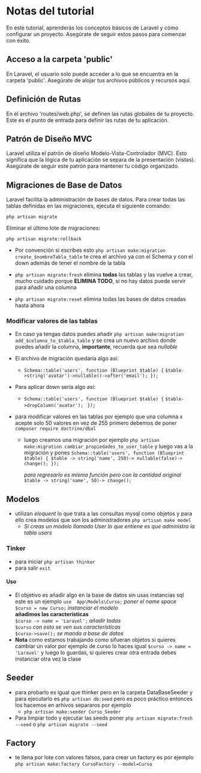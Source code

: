 # Notas del tutorial 

En este tutorial, aprenderás los conceptos básicos de Laravel y cómo configurar un proyecto. Asegúrate de seguir estos pasos para comenzar con éxito.

## Acceso a la carpeta 'public'
En Laravel, el usuario solo puede acceder a lo que se encuentra en la carpeta 'public'. Asegúrate de alojar tus archivos públicos y recursos aquí.

## Definición de Rutas

En el archivo 'routes/web.php', se definen las rutas globales de tu proyecto. Este es el punto de entrada para definir las rutas de tu aplicación.

## Patrón de Diseño MVC

Laravel utiliza el patrón de diseño Modelo-Vista-Controlador (MVC). Esto significa que la lógica de tu aplicación se separa de la presentación (vistas). Asegúrate de seguir este patrón para mantener tu código organizado.

## Migraciones de Base de Datos
Laravel facilita la administración de bases de datos. Para crear todas las tablas definidas en las migraciones, ejecuta el siguiente comando:

`php artisan migrate`

Eliminar el último lote de migraciones:

`php artisan migrate:rollback`

- Por convención si escribes esto `php artisan make:migration create_$nombreTabla_table` te crea el archivo ya con el Schema y con el down además de tener el nombre de la tabla

- `php artisan migrate:fresh` elimina **todas** las tablas y las vuelve a crear, mucho cuidado porque **ELIMINA TODO**,  si no hay datos puede servir para añadir una columna  

- `php artisan migrate:reset` elimina todas las bases de datos creadas hasta ahora

### Modificar valores de las tablas

- En caso ya tengas datos puedes añadir `php artisan make:migration add_$columna_to_$tabla_table` y se crea un nuevo archivo donde puedes añadir la columna, **importante**, recuerda  que sea _nullable_

- El archivo de migración quedaría algo así: 
    - `Schema::table('users', function (Blueprint $table) {`
`$table->string('avatar')->nullable()->after('email'); });`
- Para aplicar down sería algo así:
    - `Schema::table('users', function (Blueprint $table) {`
      `$table->dropColumn('avatar');`
       ` });`

- para modificar valores en las tablas por ejemplo que una columna x acepte solo 50 valores en vez de 255 primero debemos de poner `composer require doctrine/dbal` 
    * luego creamos una migración por ejemplo `php artisan make:migration cambiar_propiedades_to_user_table` y luego vas a la migración y pones 
    `Schema::table('users', function (Blueprint $table) {
            $table -> string('name', 250)-> nullable(false)-> change();
        });`
    
        *para regresarlo es misma función pero con la cantidad original* `$table -> string('name', 50)-> change();` 
## Modelos
- utilizan *eloquent* lo que trata a las consultas mysql como objetos y para ello crea modelos que son los administradores `php artisan make model` 
    - _Si creas un modelo llamado User lo que entiene es que administra la tabla users_

### Tinker
- para iniciar `php artisan thinker`
- para salir `exit`

#### Uso
- El objetivo es añadir algo en la base de datos sin usas instancias sql este es un ejemplo 
`use  App\Models\Curso;` _poner el name space_           
`$curso = new Curso;` _instanciar el modelo_    
**añadimos las características**    
`$curso -> name = 'Laravel';` _añadir todas_           
`$curso` _con esto se ven sus características_                                       
`$curso->save();` _se manda a base de datos_               
- **Nota** como estamos trabajando como sifueran objetos si quieres cambiar un valor por ejemplo de curso lo haces igual  `$curso -> name = 'Laravel'` y luego lo guardas, si quieres crear otra entrada debes instanciar otra vez la clase 

## Seeder 
- para probarlo es igual que thinker pero en la carpeta DataBaseSeeder y para ejecutarlo es `php artisan db:seed` pero es poco práctico entonces los hacemos en arhivos separaros por ejemplo
    - `php artisan make:seeder Curso_Seeder`
- Para limpiar todo y ejecutar las seeds poner `php artisan migrate:fresh --seed` o `php artisan migrate --seed`

## Factory
- te llena por lote con valores falsos, para crear un factory es por ejemplo `php artisan make:factory CursoFactory --model=Curso` 